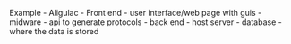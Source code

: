 Example - Aligulac
    - Front end - user interface/web page with guis
    - midware - api to generate protocols
    - back end - host server
    - database -  where the data is stored